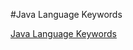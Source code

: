 #Java Language Keywords

[Java Language Keywords](https://docs.oracle.com/javase/tutorial/java/nutsandbolts/_keywords.html)